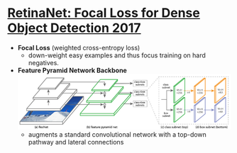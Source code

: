 # [RetinaNet: Focal Loss for Dense Object Detection 2017](https://drive.google.com/file/d/19kEO8wkKiBUzYEEHVTwDVBS3tcNGyNa2/view?usp=sharing)
- **Focal Loss** (weighted cross-entropy loss)
  - down-weight easy examples and thus focus training on hard negatives.
    <img src="https://latex.codecogs.com/svg.image?FL(p_t)=-\alpha(1-p_t)^{\gamma}\log(p_t)" title="" />
- **Feature Pyramid Network Backbone**
    ![](images/retinanet.png)
    - augments a standard convolutional network with a top-down pathway and lateral connections
   
